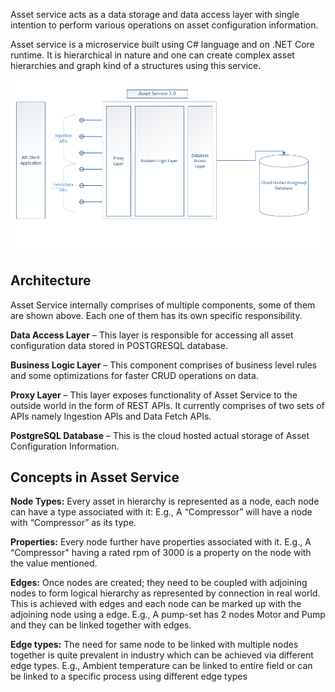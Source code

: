 Asset service acts as a data storage and data access layer with single intention to perform various operations on asset configuration information.

Asset service is a microservice built using C# language and on .NET Core runtime. It is hierarchical in nature and one can create complex asset hierarchies and graph kind of a structures using this service.

![The architecture of an Asset Service 2.0](./assets/architecture.png)

## Architecture
Asset Service internally comprises of multiple components, some of them are shown above. Each one of them has its own specific responsibility.

**Data Access Layer** – This layer is responsible for accessing all asset configuration data stored in POSTGRESQL database.

**Business Logic Layer** – This component comprises of business level rules and some optimizations for faster CRUD operations on data.

**Proxy Layer** – This layer exposes functionality of Asset Service to the outside world in the form of REST APIs. It currently comprises of two sets of APIs namely Ingestion APIs and Data Fetch APIs.

**PostgreSQL Database** – This is the cloud hosted actual storage of Asset Configuration Information.

## Concepts in Asset Service 
**Node Types:** Every asset in hierarchy is represented as a node, each node can have a type associated with it: E.g., A “Compressor” will have a node with “Compressor” as its type.

**Properties:** Every node further have properties associated with it. E.g., A “Compressor" having a rated rpm of 3000 is a property on the node with the value mentioned.

**Edges:** Once nodes are created; they need to be coupled with adjoining nodes to form logical hierarchy as represented by connection in real world. This is achieved with edges and each node can be marked up with the adjoining node using a edge. E.g., A pump-set has 2 nodes Motor and Pump and they can be linked together with edges.

**Edge types:** The need for same node to be linked with multiple nodes together is quite prevalent in industry which can be achieved via different edge types. E.g., Ambient temperature can be linked to entire field or can be linked to a specific process using different edge types
